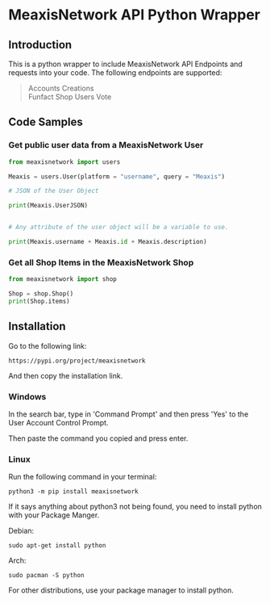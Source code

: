 # MeaxisNetwork API Python Wrapper

## Introduction

This is a python wrapper to include MeaxisNetwork API Endpoints and requests into your code. The following endpoints are supported:

> Accounts 
> Creations  
> Funfact
> Shop
> Users
> Vote

## Code Samples

### Get public user data from a MeaxisNetwork User

```python
from meaxisnetwork import users

Meaxis = users.User(platform = "username", query = "Meaxis")

# JSON of the User Object

print(Meaxis.UserJSON)


# Any attribute of the user object will be a variable to use.

print(Meaxis.username + Meaxis.id + Meaxis.description)

```

### Get all Shop Items in the MeaxisNetwork Shop
```python
from meaxisnetwork import shop

Shop = shop.Shop()
print(Shop.items)    
```    
                                                                                                        

## Installation

Go to the following link:  
```
https://pypi.org/project/meaxisnetwork
```

And then copy the installation link. 

### Windows

In the search bar, type in 'Command Prompt' and then press 'Yes' to the User Account Control Prompt.   

Then paste the command you copied and press enter.

### Linux

Run the following command in your terminal:
```
python3 -m pip install meaxisnetwork
```

If it says anything about python3 not being found, you need to install python with your Package Manger.

Debian:  

```
sudo apt-get install python
```
Arch:  
```
sudo pacman -S python
```
  
  
For other distributions, use your package manager to install python. 
